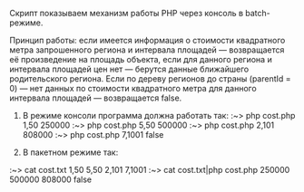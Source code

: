 Скрипт показываем механизм работы PHP через консоль в batch-режиме.

Принцип работы:
если имеется информация о стоимости квадратного метра запрошенного региона и интервала площадей — возвращается её произведение на площадь объекта, если для данного региона и интервала площадей цен нет — берутся данные ближайшего родительского региона. Если по дереву регионов до страны (parentId = 0) — нет данных по стоимости квадратного метра для данного интервала площадей — возвращается false.

1) В режиме консоли программа должна работать так:
:~> php cost.php 1,50
250000
:~> php cost.php 5,50
500000
:~> php cost.php 2,101
808000
:~> php cost.php 7,1001
false

2) В пакетном режиме так:

:~> cat cost.txt
1,50
5,50
2,101
7,1001
:~> cat cost.txt|php cost.php
250000
500000
808000
false

